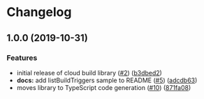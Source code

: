# Changelog

## 1.0.0 (2019-10-31)


### Features

* initial release of cloud build library ([#2](https://www.github.com/googleapis/nodejs-cloudbuild/issues/2)) ([b3dbed2](https://www.github.com/googleapis/nodejs-cloudbuild/commit/b3dbed28a63e88f09bcaf7bfa2984582ef058fb6))
* **docs:** add listBuildTriggers sample to README ([#5](https://www.github.com/googleapis/nodejs-cloudbuild/issues/5)) ([adcdb63](https://www.github.com/googleapis/nodejs-cloudbuild/commit/adcdb632244ddf18c1b57a1b0bdef1dcef3ae14b))
* moves library to TypeScript code generation ([#10](https://www.github.com/googleapis/nodejs-cloudbuild/issues/10)) ([871fa08](https://www.github.com/googleapis/nodejs-cloudbuild/commit/871fa0814d9483fdfa0081fad409c535ce25cac1))
